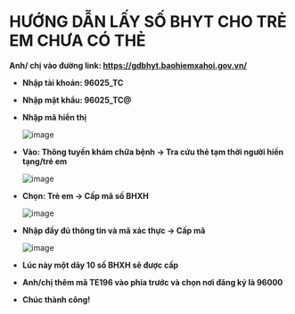 # HƯỚNG DẪN LẤY SỐ BHYT CHO TRẺ EM CHƯA CÓ THẺ #

**Anh/ chị vào đường link: https://gdbhyt.baohiemxahoi.gov.vn/**

- **Nhập tài khoản: 96025_TC**
- **Nhập mật khẩu: 96025_TC@**
- **Nhập mã hiển thị**

  ![image](https://user-images.githubusercontent.com/82578024/223987031-7311ea59-e73f-4e57-ab19-1e55663669f7.png)

- **Vào: Thông tuyến khám chữa bệnh -> Tra cứu thẻ tạm thời người hiến tạng/trẻ em**

  ![image](https://user-images.githubusercontent.com/82578024/223987305-b14414f0-279c-4289-adf0-761052e58f5e.png)

- **Chọn: Trẻ em -> Cấp mã số BHXH**
 
  ![image](https://user-images.githubusercontent.com/82578024/223987446-29829c93-cdd5-441f-adbd-2cd44d8e99c6.png)

- **Nhập đầy đủ thông tin và mã xác thực -> Cấp mã**

  ![image](https://user-images.githubusercontent.com/82578024/223987570-5e40ab95-ce69-4759-9aaa-0dc2bdac78e8.png)

- **Lúc này một dãy 10 số BHXH sẽ được cấp**
- **Anh/chị thêm mã TE196 vào phía trước và chọn nơi đăng ký là 96000**
- **Chúc thành công!**
